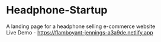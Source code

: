 # Headphone-Startup
A landing page for a headphone selling e-commerce website<br>
Live Demo - https://flamboyant-jennings-a3a9de.netlify.app
